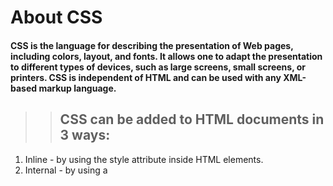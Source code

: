 # About CSS 
#### CSS is the language for describing the presentation of Web pages, including colors, layout, and fonts. It allows one to adapt the presentation to different types of devices, such as large screens, small screens, or printers. CSS is independent of HTML and can be used with any XML-based markup language.

>> ## CSS can be added to HTML documents in 3 ways:

1. Inline - by using the style attribute inside HTML elements.
2. Internal - by using a <style> element in the <head> section.
3. External - by using a <link> element to link to an external CSS file.

>> # Applying color to HTML elements using CSS : 

Colors are specified using predefined color names.

#### when it comes to the goal of a reset stylesheet is to reduce browser inconsistencies in things like default line heights, margins and font sizes of headings, and so on.

![](https://cdn.mos.cms.futurecdn.net/Vp9WvV7YKdH4k8sKRePcE8-1200-80.jpg)


